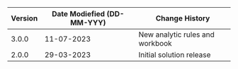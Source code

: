 | **Version** | **Date Modiefied (DD-MM-YYY)** | **Change History**                          |
|-------------|--------------------------------|---------------------------------------------|
| 3.0.0       | 11-07-2023                     | New analytic rules and workbook
| 2.0.0       | 29-03-2023                     | Initial solution release |